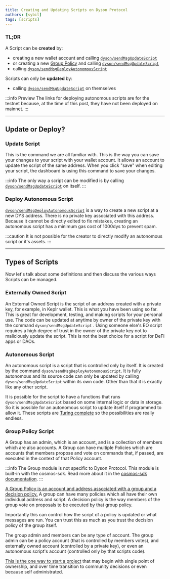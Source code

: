 ```yaml
---
title: Creating and Updating Scripts on Dyson Protocol
authors: [sybil]
tags: [scripts]
---
```



### TL;DR

A Script can be **created** by:

- creating a new wallet account and calling [`dyson/sendMsgUpdateScript`](https://dys.dysonprotocol.com/commands?command=dyson/sendMsgUpdateScript) 
- or creating a new [Group Policy](https://dys.dysonprotocol.com/commands?command=cosmos.group.v1/sendMsgCreateGroupPolicy) and calling  [`dyson/sendMsgUpdateScript`](https://dys.dysonprotocol.com/commands?command=dyson/sendMsgUpdateScript) 
- calling [`dyson/sendMsgDeployAutonomousScript`](https://dys-testnet.dysonvalidator.com/commands?command=dyson/sendMsgDeployAutonomousScript)

Scripts can only be **updated** by:

- calling [`dyson/sendMsgUpdateScript`](https://dys.dysonprotocol.com/commands?command=dyson/sendMsgUpdateScript) on themselves  

:::info Preview
The links for deploying autonomous scripts are for the testnet because, at the time of this post, they have not been deployed on mainnet.
:::

<!-- truncate -->

---

## Update or Deploy?

### Update Script

This is the command we are all familiar with. This is the way you can save your changes to your script with your wallet account. It allows an account to update the script of the same address. When you click "save" when editing your script, the dashboard is using this command to save your changes.

:::info
The only way a script can be modified is by calling [`dyson/sendMsgUpdateScript`](https://dys.dysonprotocol.com/commands?command=dyson/sendMsgUpdateScript) on itself.
:::

### Deploy Autonomous Script

[`dyson/sendMsgDeployAutonomousScript`](https://dys-testnet.dysonvalidator.com/commands?command=dyson/sendMsgDeployAutonomousScript) is a way to create a new script at a new DYS address. There is no private key associated with this address. Because it cannot be directly edited to fix mistakes, creating an autonomous script has a minimum gas cost of 1000dys to prevent spam.

:::caution
It is not possible for the creator to directly modify an autonomous script or it's assets.
:::

---

## Types of Scripts

Now let's talk about some definitions and then discuss the various ways Scripts can be managed.

### Externally Owned Script

An External Owned Script is the script of an address created with a private key, for example, in Keplr wallet. This is what you have been using so far. This is great for development, testing, and making scripts for your personal use. The code can be updated at anytime by owner of the private key with the command `dyson/sendMsgUpdateScript` . Using someone else's EO script requires a high degree of trust in the owner of the private key not to maliciously update the script. This is not the best choice for a script for DeFi apps or DAOs.

### Autonomous Script

An autonomous script is a script that is controlled only by itself. It is created by the command `dyson/sendMsgDeployAutonomousScript`. It is fully autonomous and its source code can only be updated by calling `dyson/sendMsgUpdateScript` within its own code. Other than that it is exactly like any other script.

It is possible for the script to have a functions that runs `dyson/sendMsgUpdateScript` based on some internal logic or data in storage. So it is possible for an autonomous script to update itself if programmed to allow it. These scripts are [Turing complete](https://en.wikipedia.org/wiki/Turing_completeness) so the possibilities are really endless.

### Group Policy Script

 A Group has an admin, which is an account, and is a collection of members which are also accounts.  A Group can have multiple Policies which are accounts that members propose and vote on commands that, if passed, are executed in the context of that Policy account.

:::info
The Group module is not specific to Dyson Protocol. This module is built-in with the cosmos-sdk. Read more about it in the [cosmos-sdk documentation](https://docs.cosmos.network/main/modules/group).
:::

[A Group Policy is an account and address associated with a group and a decision policy.](https://docs.cosmos.network/main/modules/group#concepts) A group can have many policies which all have their own individual address and script. A decision policy is the way members of the group vote on proposals to be executed by that group policy.


Importantly this can control how the script of a policy is updated or what messages are run. You can trust this as much as you trust the decision policy of the group itself.

The group admin and members can be any type of account. The group admin can be a policy account (that is controlled by members votes), and externally owned account (controlled by a private key), or even an autonomous script's account (controlled only by that scripts code). 

[This is the one way to start a project]( https://dys.dysonprotocol.com/commands?command=cosmos.group.v1/sendMsgCreateGroupWithPolicy) that may begin with single point of ownership, and over time transition to community decisions or even because self administrated.




